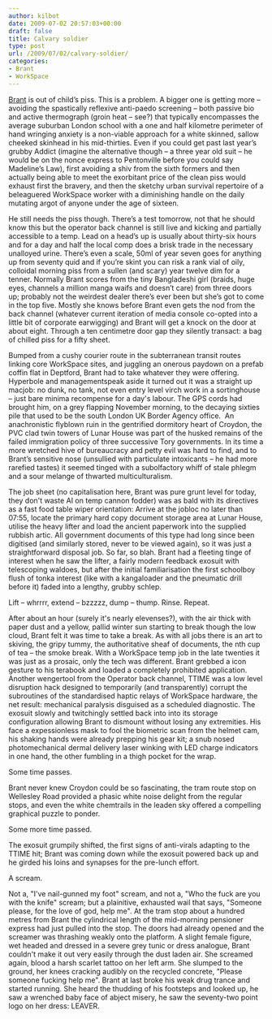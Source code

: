 ```yaml
---
author: kilbot
date: 2009-07-02 20:57:03+00:00
draft: false
title: Calvary soldier
type: post
url: /2009/07/02/calvary-soldier/
categories:
- Brant
- WorkSpace
---
```


[Brant](/wp-content/uploads/2009/07/brant_0313.jpg) is out of child’s piss. This is a problem. A bigger one is getting more – avoiding the spastically reflexive anti-paedo screening – both passive bio and active thermograph (groin heat – see?) that typically encompasses the average suburban London school with a one and half kilometre perimeter of hand wringing anxiety is a non-viable approach for a white skinned, sallow cheeked skinhead in his mid-thirties. Even if you could get past last year’s grubby Addict (imagine the alternative though – a three year old suit – he would be on the nonce express to Pentonville before you could say Madeline’s Law), first avoiding a shiv from the sixth formers and then actually being able to meet the exorbitant price of the clean piss would exhaust first the bravery, and then the sketchy urban survival repertoire of a beleaguered WorkSpace worker with a diminishing handle on the daily mutating argot of anyone under the age of sixteen.

He still needs the piss though. There’s a test tomorrow, not that he should know this but the operator back channel is still live and kicking and partially accessible to a temp. Lead on a head’s up is usually about thirty-six hours and for a day and half the local comp does a brisk trade in the necessary unalloyed urine. There’s even a scale, 50ml of year seven goes for anything up from seventy quid and if you’re skint you can risk a rank vial of oily, colloidal morning piss from a sullen (and scary) year twelve dim for a tenner. Normally Brant scores from the tiny Bangladeshi girl (braids, huge eyes, channels a million manga waifs and doesn’t care) from three doors up; probably not the weirdest dealer there’s ever been but she’s got to come in the top five. Mostly she knows before Brant even gets the nod from the back channel (whatever current iteration of media console co-opted into a little bit of corporate earwigging) and Brant will get a knock on the door at about eight. Through a ten centimetre door gap they silently transact: a bag of chilled piss for a fifty sheet.

Bumped from a cushy courier route in the subterranean transit routes linking core WorkSpace sites, and juggling an onerous paydown on a prefab coffin flat in Deptford, Brant had to take whatever they were offering. Hyperbole and managementspeak aside it turned out it was a straight up macjob: no dunk, no tank, not even entry level virch work in a sortinghouse – just bare minima recompense for a day's labour. The GPS cords had brought him, on a grey flapping November morning, to the decaying sixties pile that used to be the south London UK Border Agency office.  An anachronistic flyblown ruin in the gentrified dormitory heart of Croydon, the PVC clad twin towers of Lunar House was part of the husked remains of the failed immigration policy of three successive Tory governments. In its time a more wretched hive of bureaucracy and petty evil was hard to find, and to Brant’s sensitive nose (unsullied with particulate intoxicants – he had more rarefied tastes) it seemed tinged with a subolfactory whiff of stale phlegm and a sour melange of thwarted multiculturalism.

The job sheet (no capitalisation here, Brant was pure grunt level for today, they don't waste AI on temp cannon fodder) was as bald with its directives as a fast food table wiper orientation: Arrive at the jobloc no later than 07:55, locate the primary hard copy document storage area at Lunar House, utilise the heavy lifter and load the ancient paperwork into the supplied rubbish artic. All government documents of this type had long since been digitised (and similarly stored, never to be viewed again), so it was just a straightforward disposal job. So far, so blah. Brant had a fleeting tinge of interest when he saw the lifter, a fairly modern feedback exosuit with telescoping waldoes, but after the initial familiarisation the first schoolboy flush of tonka interest (like with a kangaloader and the pneumatic drill before it) faded into a lengthy, grubby schlep.

Lift – whrrrr, extend – bzzzzz, dump – thump. Rinse. Repeat.

After about an hour (surely it's nearly elevenses?), with the air thick with paper dust and a yellow, pallid winter sun starting to break though the low cloud, Brant felt it was time to take a break. As with all jobs there is an art to skiving, the gripy tummy, the authoritative sheaf of documents, the nth cup of tea – the smoke break. With a WorkSpace temp job in the late twenties it was just as a prosaic, only the tech was different. Brant grebbed a icon gesture to his terabook and loaded a completely prohibited application. Another wengertool from the Operator back channel, TTIME was a low level disruption hack designed to temporarily (and transparently) corrupt the subroutines of the standardised haptic relays of WorkSpace hardware, the net result: mechanical paralysis disguised as a scheduled diagnostic. The exosuit slowly and twitchingly settled back into into its storage configuration allowing Brant to dismount without losing any extremities. His face a expessionless mask to fool the biometric scan from the helmet cam, his shaking hands were already prepping his gear kit; a snub nosed photomechanical dermal delivery laser winking with LED charge indicators in one hand, the other fumbling in a thigh pocket for the wrap.

Some time passes.

Brant never knew Croydon could be so fascinating, the tram route stop on Wellesley Road provided a phasic white noise delight from the regular stops, and even the white chemtrails in the leaden sky offered a compelling graphical puzzle to ponder.

Some more time passed.

The exosuit grumpily shifted, the first signs of anti-virals adapting to the TTIME hit; Brant was coming down while the exosuit powered back up and he girded his loins and synapses for the pre-lunch effort.

A scream.

Not a, "I've nail-gunned my foot" scream, and not a, "Who the fuck are you with the knife" scream; but a plainitive, exhausted wail that says, "Someone please, for the love of god, help me". At the tram stop about a hundred metres from Brant the cylindrical length of the mid-morning pensioner express had just pulled into the stop. The doors had already opened and the screamer was thrashing weakly onto the platform. A slight female figure, wet headed and dressed in a severe grey tunic or dress analogue, Brant couldn't make it out very easily through the dust laden air. She screamed again, blood a harsh scarlet tattoo on her left arm. She slumped to the ground, her knees cracking audibly on the recycled concrete, "Please someone fucking help me". Brant at last broke his weak drug trance and started running. She heard the thudding of his footsteps and looked up, he saw a wrenched baby face of abject misery, he saw the seventy-two point logo on her dress: LEAVER.
